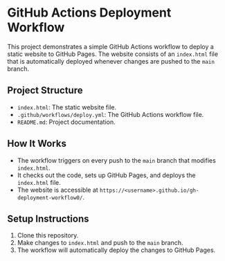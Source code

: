 # GitHub Actions Deployment Workflow

This project demonstrates a simple GitHub Actions workflow to deploy a static website to GitHub Pages. The website consists of an `index.html` file that is automatically deployed whenever changes are pushed to the `main` branch.

## Project Structure
- `index.html`: The static website file.
- `.github/workflows/deploy.yml`: The GitHub Actions workflow file.
- `README.md`: Project documentation.

## How It Works
- The workflow triggers on every push to the `main` branch that modifies `index.html`.
- It checks out the code, sets up GitHub Pages, and deploys the `index.html` file.
- The website is accessible at `https://<username>.github.io/gh-deployment-workflow0/`.

## Setup Instructions
1. Clone this repository.
2. Make changes to `index.html` and push to the `main` branch.
3. The workflow will automatically deploy the changes to GitHub Pages.
